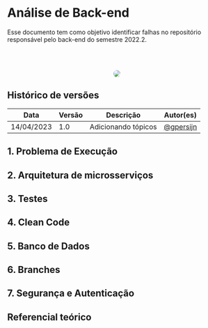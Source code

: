 # Análise de Back-end

Esse documento tem como objetivo identificar falhas no repositório responsável pelo back-end do semestre 2022.2.

<br></br>

<div style="display: flex; justify-content: center; align-items:center;">
    <img style="border-radius: 50%;" src="./assets/analyze/backend.md">
</div>

## Histórico de versões

| Data       | Versão | Descrição           | Autor(es)                               |
| ---------- | ------ | ------------------- | --------------------------------------- |
| 14/04/2023 | 1.0    | Adicionando tópicos | [@gpersijn](http://github.com/gpersijn) |

## 1. Problema de Execução

<p align="justify">

</p>

## 2. Arquitetura de microsserviços

## 3. Testes

## 4. Clean Code

## 5. Banco de Dados

## 6. Branches

## 7. Segurança e Autenticação

## Referencial teórico

